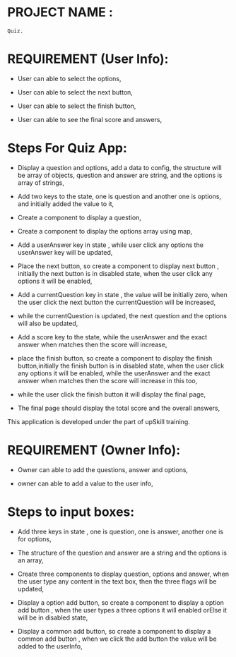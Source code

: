 # PROJECT NAME :

	Quiz.

# REQUIREMENT (User Info):

 * User can able to select the options,

 * User can able to select the next button,

 * User can able to select the finish button,

 * User can able to see the final score and answers,




 # Steps For Quiz App:

 * Display a question and options, add a data to config, the structure will be array of objects, question and answer are string, and the options is array of strings,
 * Add two keys to the state, one is question and another one is options, and initially added the value to it,
 * Create a component to display a question,
 * Create a component to display the options array using map,
 * Add a userAnswer key in state , while user click any options the userAnswer key will be updated,



 * Place the next button, so create a component to display next button , initially the next button is in disabled state, when the user click any options it will be enabled,
 * Add a currentQuestion key in state , the value will be initially zero, when the user click the next button the currentQuestion will be increased,
 * while the currentQuestion is updated, the next question and the options will also be updated,
 * Add a score key to the state, while the userAnswer and the exact answer when matches then the score will increase,



 * place the finish button, so create a component to display the finish button,initially the finish button is in disabled state, when the user click any options it will be enabled, while the userAnswer and the exact answer when matches then the score will increase in this too,
 * while the user click the finish button it will display the final page,



 * The final page should display the total score and the overall answers,



 This application is developed under the part of upSkill training.


# REQUIREMENT (Owner Info):

 * Owner can able to add the questions, answer and options,

 * owner can able to add a value to the user info,


 # Steps to input boxes:

 * Add three keys in state , one is question, one is answer, another one is for options,
 * The structure of the question and answer are a string and the options is an array,
 * Create three components to display question, options and answer, when the user type any content in the text box, then the three flags will be updated,


 * Display a option add button, so create a component to display a option add button , when the user types a three options it will enabled orElse it will be in disabled state,


 * Display a common add button, so create a component to display a common add button , when we click the add button the value will be added to the userInfo,
